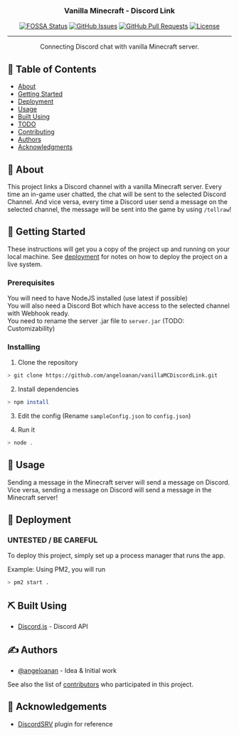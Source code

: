 <!-- <p align="center">
  <a href="" rel="noopener">
 <img width=200px height=200px src="https://i.imgur.com/6wj0hh6.jpg" alt="Project logo"></a>
</p> -->

<h3 align="center">Vanilla Minecraft - Discord Link</h3>

<div align="center">

  [![FOSSA Status](https://app.fossa.io/api/projects/git%2Bgithub.com%2Fangeloanan%2FvanillaMCDiscordLink.svg?type=shield)](https://app.fossa.io/projects/git%2Bgithub.com%2Fangeloanan%2FvanillaMCDiscordLink?ref=badge_shield)
  [![GitHub Issues](https://img.shields.io/github/issues/angeloanan/vanillaMCDiscordLink.svg)](https://github.com/angeloanan/vanillaMCDiscordLink/issues)
  [![GitHub Pull Requests](https://img.shields.io/github/issues-pr/angeloanan/vanillaMCDiscordLink.svg)](https://github.com/angeloanan/vanillaMCDiscordLink/pulls)
  [![License](https://img.shields.io/badge/license-MIT-blue.svg)](/LICENSE)

</div>

---

<p align="center">Connecting Discord chat with vanilla Minecraft server.<br></p>

## 📝 Table of Contents

- [About](#about)
- [Getting Started](#getting_started)
- [Deployment](#deployment)
- [Usage](#usage)
- [Built Using](#built_using)
- [TODO](../master/TODO.md)
- [Contributing](../master/CONTRIBUTING.md)
- [Authors](#authors)
- [Acknowledgments](#acknowledgement)

## 🧐 About <a name = "about"></a>

This project links a Discord channel with a vanilla Minecraft server. Every time an in-game user chatted, the chat will be sent to the selected Discord Channel. And vice versa, every time a Discord user send a message on the selected channel, the message will be sent into the game by using `/tellraw`!

## 🏁 Getting Started <a name = "getting_started"></a>

These instructions will get you a copy of the project up and running on your local machine. See [deployment](#deployment) for notes on how to deploy the project on a live system.

### Prerequisites

You will need to have NodeJS installed (use latest if possible)  
You will also need a Discord Bot which have access to the selected channel with Webhook ready.  
You need to rename the server .jar file to `server.jar` (TODO: Customizability)  

### Installing

1. Clone the repository

```bash
> git clone https://github.com/angeloanan/vanillaMCDiscordLink.git
```

2. Install dependencies

```bash
> npm install
```

3. Edit the config (Rename `sampleConfig.json` to `config.json`)

4. Run it

```bash
> node .
```

## 🎈 Usage <a name="usage"></a>

Sending a message in the Minecraft server will send a message on Discord.  
Vice versa, sending a message on Discord will send a message in the Minecraft server!

## 🚀 Deployment <a name = "deployment"></a>

### UNTESTED / BE CAREFUL

To deploy this project, simply set up a process manager that runs the app.

Example: Using PM2, you will run

```sh
> pm2 start .
```

## ⛏️ Built Using <a name = "built_using"></a>

- [Discord.js](https://discord.js.org/) - Discord API

## ✍️ Authors <a name = "authors"></a>

- [@angeloanan](https://github.com/angeloanan) - Idea & Initial work

See also the list of [contributors](https://github.com/angeloanan/vanillaMCDiscordLink/graphs/contributors) who participated in this project.

## 🎉 Acknowledgements <a name = "acknowledgement"></a>

- [DiscordSRV](https://www.spigotmc.org/resources/discordsrv.18494/) plugin for reference
